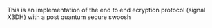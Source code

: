 This is an implementation of the end to end ecryption protocol (signal X3DH) with a post quantum secure swoosh
